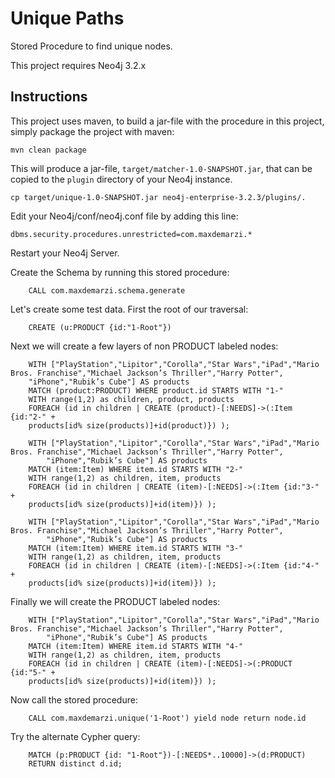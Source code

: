 # Unique Paths
Stored Procedure to find unique nodes.

This project requires Neo4j 3.2.x

Instructions
------------ 

This project uses maven, to build a jar-file with the procedure in this
project, simply package the project with maven:

    mvn clean package

This will produce a jar-file, `target/matcher-1.0-SNAPSHOT.jar`,
that can be copied to the `plugin` directory of your Neo4j instance.

    cp target/unique-1.0-SNAPSHOT.jar neo4j-enterprise-3.2.3/plugins/.


Edit your Neo4j/conf/neo4j.conf file by adding this line:

    dbms.security.procedures.unrestricted=com.maxdemarzi.*    

Restart your Neo4j Server.

Create the Schema by running this stored procedure:

        CALL com.maxdemarzi.schema.generate
    
Let's create some test data. First the root of our traversal:

        CREATE (u:PRODUCT {id:"1-Root"})
    
Next we will create a few layers of non PRODUCT labeled nodes:    
    
        WITH ["PlayStation","Lipitor","Corolla","Star Wars","iPad","Mario Bros. Franchise","Michael Jackson’s Thriller","Harry Potter",
        "iPhone","Rubik’s Cube"] AS products
        MATCH (product:PRODUCT) WHERE product.id STARTS WITH "1-"
        WITH range(1,2) as children, product, products
        FOREACH (id in children | CREATE (product)-[:NEEDS]->(:Item {id:"2-" + 
        products[id% size(products)]+id(product)}) );
        
        WITH ["PlayStation","Lipitor","Corolla","Star Wars","iPad","Mario Bros. Franchise","Michael Jackson’s Thriller","Harry Potter",
            "iPhone","Rubik’s Cube"] AS products
        MATCH (item:Item) WHERE item.id STARTS WITH "2-"
        WITH range(1,2) as children, item, products
        FOREACH (id in children | CREATE (item)-[:NEEDS]->(:Item {id:"3-" + 
        products[id% size(products)]+id(item)}) );
        
        WITH ["PlayStation","Lipitor","Corolla","Star Wars","iPad","Mario Bros. Franchise","Michael Jackson’s Thriller","Harry Potter",
            "iPhone","Rubik’s Cube"] AS products
        MATCH (item:Item) WHERE item.id STARTS WITH "3-"
        WITH range(1,2) as children, item, products
        FOREACH (id in children | CREATE (item)-[:NEEDS]->(:Item {id:"4-" + 
        products[id% size(products)]+id(item)}) );
    
Finally we will create the PRODUCT labeled nodes:
    
        WITH ["PlayStation","Lipitor","Corolla","Star Wars","iPad","Mario Bros. Franchise","Michael Jackson’s Thriller","Harry Potter",
            "iPhone","Rubik’s Cube"] AS products
        MATCH (item:Item) WHERE item.id STARTS WITH "4-"
        WITH range(1,2) as children, item, products
        FOREACH (id in children | CREATE (item)-[:NEEDS]->(:PRODUCT {id:"5-" + 
        products[id% size(products)]+id(item)}) );
        
Now call the stored procedure:
        
        CALL com.maxdemarzi.unique('1-Root') yield node return node.id
        
Try the alternate Cypher query:
         
        MATCH (p:PRODUCT {id: "1-Root"})-[:NEEDS*..10000]->(d:PRODUCT)         
        RETURN distinct d.id;